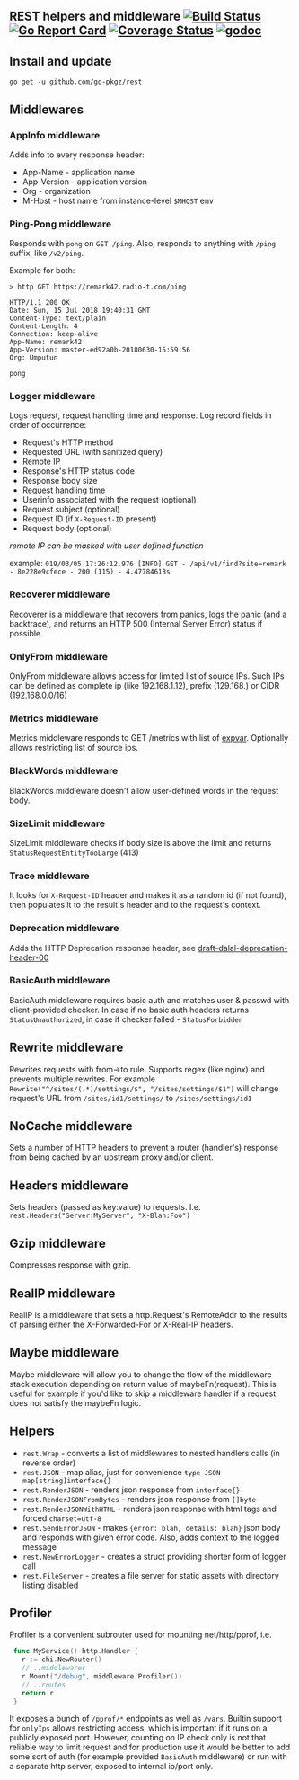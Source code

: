 ## REST helpers and middleware [![Build Status](https://github.com/go-pkgz/rest/workflows/build/badge.svg)](https://github.com/go-pkgz/rest/actions) [![Go Report Card](https://goreportcard.com/badge/github.com/go-pkgz/rest)](https://goreportcard.com/report/github.com/go-pkgz/rest) [![Coverage Status](https://coveralls.io/repos/github/go-pkgz/rest/badge.svg?branch=master)](https://coveralls.io/github/go-pkgz/rest?branch=master) [![godoc](https://godoc.org/github.com/go-pkgz/rest?status.svg)](https://godoc.org/github.com/go-pkgz/rest)


## Install and update

`go get -u github.com/go-pkgz/rest`

## Middlewares 

### AppInfo middleware

Adds info to every response header:
- App-Name - application name
- App-Version - application version
- Org - organization
- M-Host - host name from instance-level `$MHOST` env

### Ping-Pong middleware

Responds with `pong` on `GET /ping`. Also, responds to anything with `/ping` suffix, like `/v2/ping`.

Example for both:

```
> http GET https://remark42.radio-t.com/ping

HTTP/1.1 200 OK
Date: Sun, 15 Jul 2018 19:40:31 GMT
Content-Type: text/plain
Content-Length: 4
Connection: keep-alive
App-Name: remark42
App-Version: master-ed92a0b-20180630-15:59:56
Org: Umputun

pong
```

### Logger middleware

Logs request, request handling time and response. Log record fields in order of occurrence:

- Request's HTTP method
- Requested URL (with sanitized query)
- Remote IP
- Response's HTTP status code
- Response body size
- Request handling time
- Userinfo associated with the request (optional)
- Request subject (optional)
- Request ID (if `X-Request-ID` present)
- Request body (optional)

_remote IP can be masked with user defined function_

example: `019/03/05 17:26:12.976 [INFO] GET - /api/v1/find?site=remark - 8e228e9cfece - 200 (115) - 4.47784618s`

### Recoverer middleware

Recoverer is a middleware that recovers from panics, logs the panic (and a backtrace), 
and returns an HTTP 500 (Internal Server Error) status if possible.

### OnlyFrom middleware

OnlyFrom middleware allows access for limited list of source IPs.
Such IPs can be defined as complete ip (like 192.168.1.12), prefix (129.168.) or CIDR (192.168.0.0/16)

### Metrics middleware

Metrics middleware responds to GET /metrics with list of [expvar](https://golang.org/pkg/expvar/). Optionally allows restricting list of source ips.

### BlackWords middleware

BlackWords middleware doesn't allow user-defined words in the request body.

### SizeLimit middleware

SizeLimit middleware checks if body size is above the limit and returns `StatusRequestEntityTooLarge` (413) 

### Trace middleware

It looks for `X-Request-ID` header and makes it as a random id
 (if not found), then populates it to the result's header
    and to the request's context.

### Deprecation middleware

Adds the HTTP Deprecation response header, see [draft-dalal-deprecation-header-00](https://tools.ietf.org/id/draft-dalal-deprecation-header-00.html
) 

### BasicAuth middleware

BasicAuth middleware requires basic auth and matches user & passwd with client-provided checker. In case if no basic auth headers returns
`StatusUnauthorized`, in case if checker failed - `StatusForbidden`

## Rewrite middleware

Rewrites requests with from->to rule. Supports regex (like nginx) and prevents multiple rewrites. For example `Rewrite("^/sites/(.*)/settings/$", "/sites/settings/$1")` will change request's URL from `/sites/id1/settings/` to `/sites/settings/id1`

## NoCache middleware

Sets a number of HTTP headers to prevent a router (handler's) response from being cached by an upstream proxy and/or client.

## Headers middleware

Sets headers (passed as key:value) to requests. I.e. `rest.Headers("Server:MyServer", "X-Blah:Foo")`

## Gzip middleware

Compresses response with gzip.

## RealIP middleware

RealIP is a middleware that sets a http.Request's RemoteAddr to the results of parsing either the X-Forwarded-For or X-Real-IP headers.

## Maybe middleware

Maybe middleware will allow you to change the flow of the middleware stack execution depending on return
value of maybeFn(request). This is useful for example if you'd like to skip a middleware handler if
a request does not satisfy the maybeFn logic.

## Helpers

- `rest.Wrap` - converts a list of middlewares to nested handlers calls (in reverse order)
- `rest.JSON` - map alias, just for convenience `type JSON map[string]interface{}`
- `rest.RenderJSON` -  renders json response from `interface{}`
- `rest.RenderJSONFromBytes` - renders json response from `[]byte`
- `rest.RenderJSONWithHTML` -  renders json response with html tags and forced `charset=utf-8`
- `rest.SendErrorJSON` - makes `{error: blah, details: blah}` json body and responds with given error code. Also, adds context to the logged message
- `rest.NewErrorLogger` - creates a struct providing shorter form of logger call
- `rest.FileServer` - creates a file server for static assets with directory listing disabled

## Profiler

Profiler is a convenient subrouter used for mounting net/http/pprof, i.e.

```go
 func MyService() http.Handler {
   r := chi.NewRouter()
   // ..middlewares
   r.Mount("/debug", middleware.Profiler())
   // ..routes
   return r
 }
```

It exposes a bunch of `/pprof/*` endpoints as well as `/vars`. Builtin support for `onlyIps` allows restricting access, which is important if it runs on a publicly exposed port. However, counting on IP check only is not that reliable way to limit request and for production use it would be better to add some sort of auth (for example provided `BasicAuth` middleware) or run with a separate http server, exposed to internal ip/port only.

